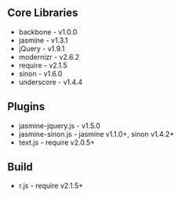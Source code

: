 Core Libraries
---

- backbone - v1.0.0
- jasmine - v1.3.1
- jQuery - v1.9.1
- modernizr - v2.6.2
- require - v2.1.5
- sinon - v1.6.0
- underscore - v1.4.4

Plugins
---

- jasmine-jquery.js - v1.5.0
- jasmine-sinon.js - jasmine v1.1.0+, sinon v1.4.2+
- text.js - require v2.0.5+

Build
---

- r.js - require v2.1.5+